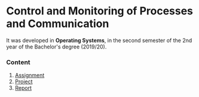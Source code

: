 # Control and Monitoring of Processes and Communication

It was developed in **Operating Systems**, in the second semester of the 2nd year of the Bachelor's degree (2019/20).

### Content

1. [Assignment](assignment)
2. [Project](project)
3. [Report](report.pdf)
